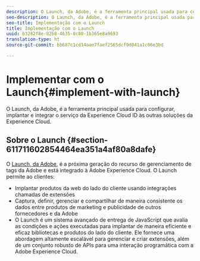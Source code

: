 ```yaml
---
description: O Launch, da Adobe, é a ferramenta principal usada para configurar, implantar e integrar o serviço da Experience Cloud ID às outras soluções da Experience Cloud.
seo-description: O Launch, da Adobe, é a ferramenta principal usada para configurar, implantar e integrar o serviço da Experience Cloud ID às outras soluções da Experience Cloud.
seo-title: Implementação com o Launch
title: Implementação com o Launch
uuid: b3282f8e-82b8-4635-8c80-1b365e8a9693
translation-type: ht
source-git-commit: bb687c1cd14aae7faef2565dcf9d041a1c06e3bd

---
```



# Implementar com o Launch{#implement-with-launch}

O Launch, da Adobe, é a ferramenta principal usada para configurar, implantar e integrar o serviço da Experience Cloud ID às outras soluções da Experience Cloud.

## Sobre o Launch {#section-611711602854464ea351a4af80a8dafe}

O [Launch, da Adobe](https://docs.adobelaunch.com/), é a próxima geração do recurso de gerenciamento de tags da Adobe e está integrado à Adobe Experience Cloud. O Launch permite ao clientes:

* Implantar produtos da web do lado do cliente usando integrações chamadas de extensões
* Captura, definir, gerenciar e compartilhar de maneira consistente os dados entre produtos de marketing e publicidade de outros fornecedores e da Adobe
* O Launch é um sistema avançado de entrega de JavaScript que avalia as condições e ações executadas para implantar de maneira eficiente e eficaz bibliotecas e produtos do lado do cliente. Ele fornece uma abordagem altamente escalável para gerenciar e criar extensões, além de um conjunto robusto de APIs para uma interação programática com a Adobe Experience Cloud.

